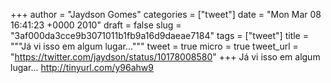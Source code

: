 
+++
author = "Jaydson Gomes"
categories = ["tweet"]
date = "Mon Mar 08 16:41:23 +0000 2010"
draft = false
slug = "3af000da3cce9b3071011b1fb9a16d9daeae7184"
tags = ["tweet"]
title = """Já vi isso em algum lugar..."""
tweet = true
micro = true
tweet_url = "https://twitter.com/jaydson/status/10178008580"
+++
Já vi isso em algum lugar... http://tinyurl.com/y96ahw9
